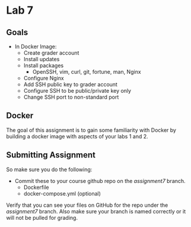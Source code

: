 # Lab 7

## Goals

* In Docker Image:
    * Create grader account
    * Install updates
    * Install packages
        * OpenSSH, vim, curl, git, fortune, man, Nginx
    * Configure Nginx
    * Add SSH public key to grader account
    * Configure SSH to be public/private key only
    * Change SSH port to non-standard port

## Docker

The goal of this assignment is to gain some familiarity with Docker by building a docker image with aspects of your labs 1 and 2.

## Submitting Assignment

So make sure you do the following:

* Commit these to your course github repo on the *assignment7* branch.
    * Dockerfile
    * docker-compose.yml (optional)

Verify that you can see your files on GitHub for the repo under the *assignment7* branch. Also make sure your branch is named correctly or it will not be pulled for grading.

